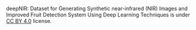 deepNIR: Dataset for Generating Synthetic near-infrared (NIR) Images and Improved Fruit Detection System Using Deep Learning Techniques is under [CC BY 4.0](https://creativecommons.org/licenses/by/4.0/legalcode) license.